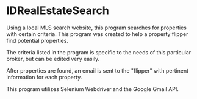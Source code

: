 # IDRealEstateSearch

Using a local MLS search website, this program searches for properties with certain criteria. This program was created to help a property flipper find potential properties. 

The criteria listed in the program is specific to the needs of this particular broker, but can be edited very easily.

After properties are found, an email is sent to the "flipper" with pertinent information for each property.

This program utilizes Selenium Webdriver and the Google Gmail API.
